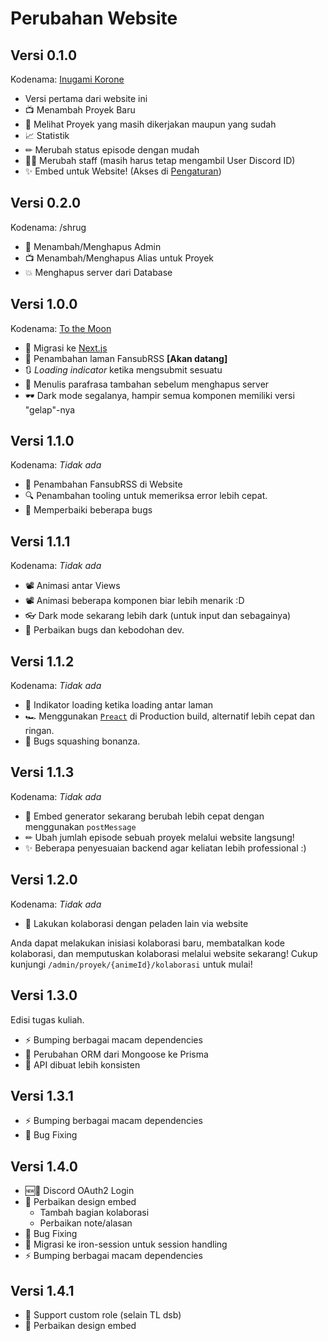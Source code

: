 # Perubahan Website

## Versi 0.1.0

Kodenama: [Inugami Korone](https://www.youtube.com/channel/UChAnqc_AY5_I3Px5dig3X1Q)

- Versi pertama dari website ini
- 📺 Menambah Proyek Baru
- 👀 Melihat Proyek yang masih dikerjakan maupun yang sudah
- 📈 Statistik
- ✏ Merubah status episode dengan mudah
- 👯‍♂️ Merubah staff (masih harus tetap mengambil User Discord ID)
- ✨ Embed untuk Website! (Akses di [Pengaturan](/admin/atur))

## Versi 0.2.0

Kodenama: /shrug

- 👤 Menambah/Menghapus Admin
- 📺 Menambah/Menghapus Alias untuk Proyek
- 💥 Menghapus server dari Database

## Versi 1.0.0

Kodenama: [To the Moon](https://en.wikipedia.org/wiki/GameStop_short_squeeze)

- 🚀 Migrasi ke [Next.js](https://nextjs.org/)
- 📰 Penambahan laman FansubRSS **[Akan datang]**
- 🔃 *Loading indicator* ketika mengsubmit sesuatu
- 🚫 Menulis parafrasa tambahan sebelum menghapus server
- 🕶 Dark mode segalanya, hampir semua komponen memiliki versi "gelap"-nya

## Versi 1.1.0

Kodenama: *Tidak ada*

- 📰 Penambahan FansubRSS di Website
- 🔍 Penambahan tooling untuk memeriksa error lebih cepat.
- 🐛 Memperbaiki beberapa bugs

## Versi 1.1.1

Kodenama: *Tidak ada*

- 📽 Animasi antar Views
- 📽 Animasi beberapa komponen biar lebih menarik :D
- 👓 Dark mode sekarang lebih dark (untuk input dan sebagainya)
- 🐛 Perbaikan bugs dan kebodohan dev.

## Versi 1.1.2

Kodenama: *Tidak ada*

- 🎇 Indikator loading ketika loading antar laman
- 🏎 Menggunakan [`Preact`](https://preactjs.com/) di Production build, alternatif lebih cepat dan ringan.
- 🐛 Bugs squashing bonanza.

## Versi 1.1.3

Kodenama: *Tidak ada*

- 🚀 Embed generator sekarang berubah lebih cepat dengan menggunakan `postMessage`
- ✏ Ubah jumlah episode sebuah proyek melalui website langsung!
- ✨ Beberapa penyesuaian backend agar keliatan lebih professional :)

## Versi 1.2.0

Kodenama: *Tidak ada*

- 🤝 Lakukan kolaborasi dengan peladen lain via website

Anda dapat melakukan inisiasi kolaborasi baru, membatalkan kode kolaborasi, dan memputuskan kolaborasi melalui website sekarang!
Cukup kunjungi `/admin/proyek/{animeId}/kolaborasi` untuk mulai!

## Versi 1.3.0

Edisi tugas kuliah.

- ⚡ Bumping berbagai macam dependencies
- 🤖 Perubahan ORM dari Mongoose ke Prisma
- 🔧 API dibuat lebih konsisten

## Versi 1.3.1

- ⚡ Bumping berbagai macam dependencies
- 🔧 Bug Fixing

## Versi 1.4.0

- 🆕🎉 Discord OAuth2 Login
- 🎨 Perbaikan design embed
  - Tambah bagian kolaborasi
  - Perbaikan note/alasan
- 🔧 Bug Fixing
- 🤔 Migrasi ke iron-session untuk session handling
- ⚡ Bumping berbagai macam dependencies

## Versi 1.4.1

- 🎨 Support custom role (selain TL dsb)
- 🔧 Perbaikan design embed
